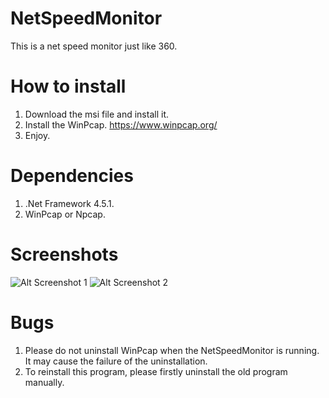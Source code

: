 # NetSpeedMonitor

This is a net speed monitor just like 360.

# How to install

1. Download the msi file and install it.
2. Install the WinPcap. https://www.winpcap.org/
3. Enjoy.

# Dependencies
1. .Net Framework 4.5.1.
2. WinPcap or Npcap.

# Screenshots
![Alt Screenshot 1](https://github.com/hanyizhao/NetSpeedMonitor/blob/master/Screenshots/1.png)
![Alt Screenshot 2](https://github.com/hanyizhao/NetSpeedMonitor/blob/master/Screenshots/2.png)

# Bugs
1. Please do not uninstall WinPcap when the NetSpeedMonitor is running. It may cause the failure of the uninstallation.
2. To reinstall this program, please firstly uninstall the old program manually.
